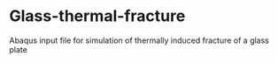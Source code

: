 # Glass-thermal-fracture
Abaqus input file for simulation of thermally induced fracture of a glass plate

